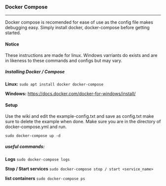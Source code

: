 ### Docker Compose
___
Docker compose is recomended for ease of use as the config file makes debugging easy. Simply install docker, docker-compose before getting started. 

#### Notice
These instructions are made for linux. Windows varriants do exists and are in likeness to these commands and configs but may vary.

##### Installing Docker / Compose

**Linux:**
`sudo apt install docker docker-compose`

**Windows:**
https://docs.docker.com/docker-for-windows/install/


#### Setup
Use the wiki  and edit the example-config.txt and save as config.txt make sure to delete the example when done. Make sure you are in the directory of docker-compose.yml and run.

`sudo docker-compose up -d`

##### useful commands:
**Logs**
`sudo docker-compose logs`

**Stop / Start services**
`sudo docker-compose stop / start <service_name>`

**list containers**
`sudo docker-compose ps`
